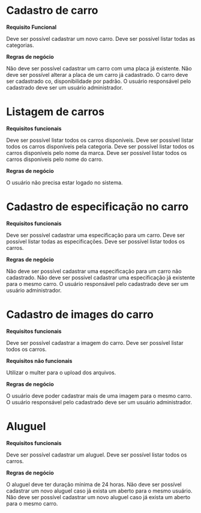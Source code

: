 # Cadastro de carro

**Requisito Funcional**

  Deve ser possível cadastrar um novo carro.
  Deve ser possível listar todas as categorias.

**Regras de negócio**

  Não deve ser possível cadastrar um carro com uma placa já existente.
  Não deve ser possível alterar a placa de um carro já cadastrado.
  O carro deve ser cadastrado co, disponibilidade por padrão.
  O usuário responsável pelo cadastrado deve ser um usuário administrador.

# Listagem de carros

**Requisitos funcionais**

  Deve ser possível listar todos os carros disponíveis.
  Deve ser possível listar todos os carros disponíveis pela categoria.
  Deve ser possível listar todos os carros disponíveis pelo nome da marca.
  Deve ser possível listar todos os carros disponíveis pelo nome do carro.

**Regras de negócio**

  O usuário não precisa estar logado no sistema.

# Cadastro de especificação no carro

**Requisitos funcionais**

  Deve ser possível cadastrar uma especificação para um carro.
  Deve ser possível listar todas as especificações.
  Deve ser possível listar todos os carros.

**Regras de negócio**

  Não deve ser possível cadastrar uma especificação para um carro não cadastrado.
  Não deve ser possível cadastrar uma especificação já existente para o mesmo carro.
  O usuário responsável pelo cadastrado deve ser um usuário administrador.

# Cadastro de images do carro

**Requisitos funcionais**

  Deve ser possível cadastrar a imagem do carro.
  Deve ser possível listar todos os carros.

**Requisitos não funcionais**

  Utilizar o multer para o upload dos arquivos.

**Regras de negócio**

  O usuário deve poder cadastrar mais de uma imagem para o mesmo carro.
  O usuário responsável pelo cadastrado deve ser um usuário administrador.

# Aluguel

**Requisitos funcionais**

  Deve ser possível cadastrar um aluguel.
  Deve ser possível listar todos os carros.

**Regras de negócio**

  O aluguel deve ter duração mínima de 24 horas.
  Não deve ser possível cadastrar um novo aluguel caso já exista um aberto para o mesmo usuário.
  Não deve ser possível cadastrar um novo aluguel caso já exista um aberto para o mesmo carro.
